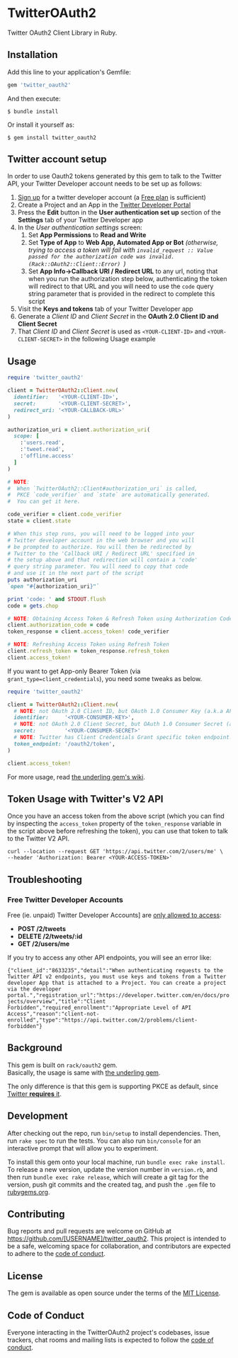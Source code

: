 # TwitterOAuth2

Twitter OAuth2 Client Library in Ruby.

## Installation

Add this line to your application's Gemfile:

```ruby
gem 'twitter_oauth2'
```

And then execute:

    $ bundle install

Or install it yourself as:

    $ gem install twitter_oauth2

## Twitter account setup

In order to use Oauth2 tokens generated by this gem to talk to the Twitter API, your Twitter Developer account needs to be set up as follows:

1. [Sign up](https://developer.twitter.com/en/portal/products/basic) for a twitter developer account (a [Free plan](https://developer.twitter.com/en/products/twitter-api) is sufficient)
1. Create a Project and an App in the [Twitter Developer Portal](https://developer.twitter.com/en/portal/projects-and-apps)
1. Press the **Edit** button in the **User authentication set up** section of the **Settings** tab of your Twitter Developer app
1. In the _User authentication settings_ screen:
    1. Set **App Permissions** to **Read and Write**
    1. Set **Type of App** to **Web App, Automated App or Bot** _(otherwise, trying to access a token will fail with `invalid_request :: Value passed for the authorization code was invalid. (Rack::OAuth2::Client::Error)
`)_
    1. Set **App Info->Callback URI / Redirect URL** to any url, noting that when you run the authorization step below, authenticating the token will redirect to that URL and you will need to use the `code` query string parameter that is provided in the redirect to complete this script
1. Visit the **Keys and tokens** tab of your Twitter Developer app
1. Generate a _Client ID_ and _Client Secret_ in the **OAuth 2.0 Client ID and Client Secret**
1. That _Client ID_ and _Client Secret_ is used as `<YOUR-CLIENT-ID>` and `<YOUR-CLIENT-SECRET>` in the following Usage example

## Usage


```ruby
require 'twitter_oauth2'

client = TwitterOAuth2::Client.new(
  identifier:   '<YOUR-CLIENT-ID>',
  secret:       '<YOUR-CLIENT-SECRET>',
  redirect_uri: '<YOUR-CALLBACK-URL>'
)

authorization_uri = client.authorization_uri(
  scope: [
    :'users.read',
    :'tweet.read',
    :'offline.access'
  ]
)

# NOTE:
#  When `TwitterOAuth2::Client#authorization_uri` is called,
#  PKCE `code_verifier` and `state` are automatically generated.
#  You can get it here.

code_verifier = client.code_verifier
state = client.state

# When this step runs, you will need to be logged into your
# Twitter developer account in the web browser and you will
# be prompted to authorize. You will then be redirected by
# Twitter to the 'Callback URI / Redirect URL' specified in 
# the setup above and that redirection will contain a 'code'
# query string parameter. You will need to copy that code
# and use it in the next part of the script
puts authorization_uri
`open "#{authorization_uri}"`

print 'code: ' and STDOUT.flush
code = gets.chop

# NOTE: Obtaining Access Token & Refresh Token using Authorization Code
client.authorization_code = code
token_response = client.access_token! code_verifier

# NOTE: Refreshing Access Token using Refresh Token
client.refresh_token = token_response.refresh_token
client.access_token!
```

If you want to get App-only Bearer Token (via `grant_type=client_credentials`), you need some tweaks as below.

```ruby
require 'twitter_oauth2'

client = TwitterOAuth2::Client.new(
  # NOTE: not OAuth 2.0 Client ID, but OAuth 1.0 Consumer Key (a.k.a API Key)
  identifier:     '<YOUR-CONSUMER-KEY>',
  # NOTE: not OAuth 2.0 Client Secret, but OAuth 1.0 Consumer Secret (a.k.a API Key Secret)
  secret:         '<YOUR-CONSUMER-SECRET>'
  # NOTE: Twitter has Client Credentials Grant specific token endpoint.
  token_endpoint: '/oauth2/token',
)

client.access_token!
```

For more usage, read [the underling gem's wiki](https://github.com/nov/rack-oauth2/wiki).

## Token Usage with Twitter's V2 API

Once you have an access token from the above script (which you can find by inspecting the `access_token` property of the `token_response` variable in the script above before refreshing the token), you can use that token to talk to the Twitter V2 API.

```
curl --location --request GET 'https://api.twitter.com/2/users/me' \
--header 'Authorization: Bearer <YOUR-ACCESS-TOKEN>'
```

## Troubleshooting

### Free Twitter Developer Accounts

Free (ie. unpaid) Twitter Developer Accounts] are [only allowed to access]((https://developer.twitter.com/en/portal/products/free)):

* **POST /2/tweets**
* **DELETE /2/tweets/:id**
* **GET /2/users/me**

If you try to access any other API endpoints, you will see an error like:

`
{"client_id":"8633235","detail":"When authenticating requests to the Twitter API v2 endpoints, you must use keys and tokens from a Twitter developer App that is attached to a Project. You can create a project via the developer portal.","registration_url":"https://developer.twitter.com/en/docs/projects/overview","title":"Client Forbidden","required_enrollment":"Appropriate Level of API Access","reason":"client-not-enrolled","type":"https://api.twitter.com/2/problems/client-forbidden"}
`

## Background

This gem is built on `rack/oauth2` gem.   
Basically, the usage is same with [the underling gem](https://github.com/nov/rack-oauth2/wiki).

The only difference is that this gem is supporting PKCE as default, since [Twitter **requires** it](https://developer.twitter.com/en/docs/twitter-api/oauth2).

## Development

After checking out the repo, run `bin/setup` to install dependencies. Then, run `rake spec` to run the tests. You can also run `bin/console` for an interactive prompt that will allow you to experiment.

To install this gem onto your local machine, run `bundle exec rake install`. To release a new version, update the version number in `version.rb`, and then run `bundle exec rake release`, which will create a git tag for the version, push git commits and the created tag, and push the `.gem` file to [rubygems.org](https://rubygems.org).

## Contributing

Bug reports and pull requests are welcome on GitHub at https://github.com/[USERNAME]/twitter_oauth2. This project is intended to be a safe, welcoming space for collaboration, and contributors are expected to adhere to the [code of conduct](https://github.com/[USERNAME]/twitter_oauth2/blob/master/CODE_OF_CONDUCT.md).

## License

The gem is available as open source under the terms of the [MIT License](https://opensource.org/licenses/MIT).

## Code of Conduct

Everyone interacting in the TwitterOAuth2 project's codebases, issue trackers, chat rooms and mailing lists is expected to follow the [code of conduct](https://github.com/[USERNAME]/twitter_oauth2/blob/master/CODE_OF_CONDUCT.md).

